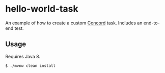 # hello-world-task

An example of how to create a custom [Concord](https://concord.walmartlabs.com)
task. Includes an end-to-end test.

## Usage

Requires Java 8.

```
$ ./mvnw clean install
```
